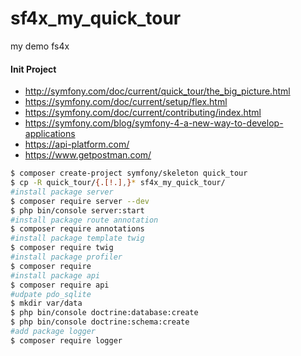 # sf4x_my_quick_tour
my demo fs4x
#### Init Project
- http://symfony.com/doc/current/quick_tour/the_big_picture.html
- https://symfony.com/doc/current/setup/flex.html
- https://symfony.com/doc/current/contributing/index.html
- https://symfony.com/blog/symfony-4-a-new-way-to-develop-applications
- https://api-platform.com/
- https://www.getpostman.com/
```bash
$ composer create-project symfony/skeleton quick_tour
$ cp -R quick_tour/{.[!.],}* sf4x_my_quick_tour/
#install package server
$ composer require server --dev
$ php bin/console server:start
#install package route annotation
$ composer require annotations
#install package template twig
$ composer require twig
#install package profiler
$ composer require 
#install package api
$ composer require api
#udpate pdo_sqlite
$ mkdir var/data
$ php bin/console doctrine:database:create
$ php bin/console doctrine:schema:create
#add package logger
$ composer require logger
```
